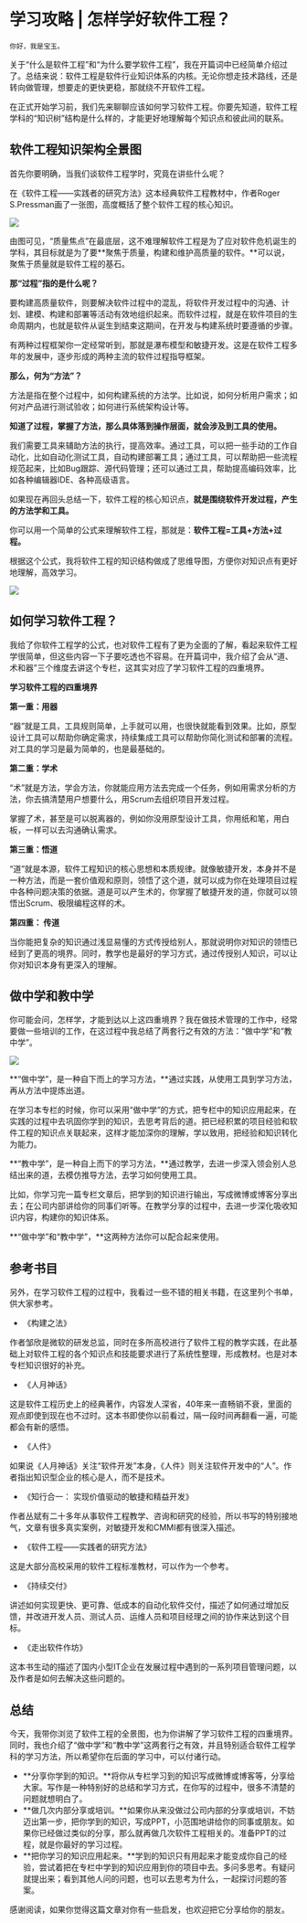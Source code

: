 # 学习攻略 | 怎样学好软件工程？

    你好，我是宝玉。

关于“什么是软件工程”和“为什么要学软件工程”，我在开篇词中已经简单介绍过了。总结来说：软件工程是软件行业知识体系的内核。无论你想走技术路线，还是转向做管理，想要走的更快更稳，那就绕不开软件工程。

在正式开始学习前，我们先来聊聊应该如何学习软件工程。你要先知道，软件工程学科的“知识树”结构是什么样的，才能更好地理解每个知识点和彼此间的联系。

## 软件工程知识架构全景图

首先你要明确，当我们谈软件工程学时，究竟在讲些什么呢？

在《软件工程——实践者的研究方法》这本经典软件工程教材中，作者Roger S.Pressman画了一张图，高度概括了整个软件工程的核心知识。

![](https://static001.geekbang.org/resource/image/5b/dc/5b3yy6642bace3928782e978de576fdc.jpg)

由图可见，“质量焦点”在最底层，这不难理解软件工程是为了应对软件危机诞生的学科，其目标就是为了要**聚焦于质量，构建和维护高质量的软件。**可以说，聚焦于质量就是软件工程的基石。

**那“过程”指的是什么呢？**

要构建高质量软件，则要解决软件过程中的混乱，将软件开发过程中的沟通、计划、建模、构建和部署等活动有效地组织起来。而软件过程，就是在软件项目的生命周期内，也就是软件从诞生到结束这期间，在开发与构建系统时要遵循的步骤。

有两种过程框架你一定经常听到，那就是瀑布模型和敏捷开发。这是在软件工程多年的发展中，逐步形成的两种主流的软件过程指导框架。

**那么，何为“方法”？**

方法是指在整个过程中，如何构建系统的方法学。比如说，如何分析用户需求；如何对产品进行测试验收；如何进行系统架构设计等。

**知道了过程，掌握了方法，那么具体落到操作层面，就会涉及到工具的使用。**

我们需要工具来辅助方法的执行，提高效率。通过工具，可以把一些手动的工作自动化，比如自动化测试工具，自动构建部署工具；通过工具，可以帮助把一些流程规范起来，比如Bug跟踪、源代码管理；还可以通过工具，帮助提高编码效率，比如各种编辑器IDE、各种高级语言。

如果现在再回头总结一下，软件工程的核心知识点，**就是围绕软件开发过程，产生的方法学和工具。**

你可以用一个简单的公式来理解软件工程，那就是：**软件工程=工具+方法+过程。**

根据这个公式，我将软件工程的知识结构做成了思维导图，方便你对知识点有更好地理解，高效学习。

![](https://static001.geekbang.org/resource/image/99/99/9926b79ecc91a4e664933c587f630199.jpg)

## 如何学习软件工程？

我给了你软件工程学的公式，也对软件工程有了更为全面的了解，看起来软件工程学很简单，但这些内容一下子要吃透也不容易。在开篇词中，我介绍了会从“道、术和器”三个维度去讲这个专栏，这其实对应了学习软件工程的四重境界。

**学习软件工程的四重境界**

**第一重：用器**

“器”就是工具，工具规则简单，上手就可以用，也很快就能看到效果。比如，原型设计工具可以帮助你确定需求，持续集成工具可以帮助你简化测试和部署的流程。对工具的学习是最为简单的，也是最基础的。

**第二重：学术**

“术”就是方法，学会方法，你就能应用方法去完成一个任务，例如用需求分析的方法，你去搞清楚用户想要什么，用Scrum去组织项目开发过程。

掌握了术，甚至是可以脱离器的，例如你没用原型设计工具，你用纸和笔，用白板，一样可以去沟通确认需求。

**第三重：悟道**

“道”就是本源，软件工程知识的核心思想和本质规律。就像敏捷开发，本身并不是一种方法，而是一套价值观和原则，领悟了这个道，就可以成为你在处理项目过程中各种问题决策的依据。道是可以产生术的，你掌握了敏捷开发的道，你就可以领悟出Scrum、极限编程这样的术。

**第四重： 传道**

当你能把复杂的知识通过浅显易懂的方式传授给别人，那就说明你对知识的领悟已经到了更高的境界。同时，教学也是最好的学习方式，通过传授别人知识，可以让你对知识本身有更深入的理解。

## 做中学和教中学

你可能会问，怎样学，才能到达以上这四重境界？我在做技术管理的工作中，经常要做一些培训的工作，在这过程中我总结了两套行之有效的方法：“做中学”和“教中学”。

![](https://static001.geekbang.org/resource/image/38/19/38203f9726c63858c230e1947768f019.jpg)

**“做中学”，是一种自下而上的学习方法，**通过实践，从使用工具到学习方法，再从方法中提炼出道。

在学习本专栏的时候，你可以采用“做中学”的方式，把专栏中的知识应用起来，在实践的过程中去巩固你学到的知识，去思考背后的道。把已经积累的项目经验和软件工程的知识点关联起来，这样才能加深你的理解，学以致用，把经验和知识转化为能力。

**“教中学”，是一种自上而下的学习方法，**通过教学，去进一步深入领会别人总结出来的道，去模仿推导方法，去学习如何使用工具。

比如，你学习完一篇专栏文章后，把学到的知识进行输出，写成微博或博客分享出去；在公司内部讲给你的同事们听等。在教学分享的过程中，去进一步深化吸收知识内容，构建你的知识体系。

**“做中学”和“教中学”，**这两种方法你可以配合起来使用。

## 参考书目

另外，在学习软件工程的过程中，我看过一些不错的相关书籍，在这里列个书单，供大家参考。

*   《构建之法》

作者邹欣是微软的研发总监，同时在多所高校进行了软件工程的教学实践，在此基础上对软件工程的各个知识点和技能要求进行了系统性整理，形成教材。也是对本专栏知识很好的补充。

*   《人月神话》

这是软件工程历史上的经典著作，内容发人深省，40年来一直畅销不衰，里面的观点即使到现在也不过时。这本书即使你以前看过，隔一段时间再翻看一遍，可能都会有新的感悟。

*   《人件》

如果说《人月神话》关注“软件开发”本身，《人件》则关注软件开发中的“人”。作者指出知识型企业的核心是人，而不是技术。

*   《知行合一： 实现价值驱动的敏捷和精益开发》

作者丛斌有二十多年从事软件工程教学、咨询和研究的经验，所以书写的特别接地气，文章有很多真实案例，对敏捷开发和CMMI都有很深入描述。

*   《软件工程——实践者的研究方法》

这是大部分高校采用的软件工程标准教材，可以作为一个参考。

*   《持续交付》

讲述如何实现更快、更可靠、低成本的自动化软件交付，描述了如何通过增加反馈，并改进开发人员、测试人员、运维人员和项目经理之间的协作来达到这个目标。

*   《走出软件作坊》

这本书生动的描述了国内小型IT企业在发展过程中遇到的一系列项目管理问题，以及作者是如何去解决这些问题的。

## 总结

今天，我带你浏览了软件工程的全景图，也为你讲解了学习软件工程的四重境界。同时，我也介绍了“做中学”和“教中学”这两套行之有效，并且特别适合软件工程学科的学习方法，所以希望你在后面的学习中，可以付诸行动。

*   **分享你学到的知识。**将你从专栏学习到的知识写成微博或博客等，分享给大家。写作是一种特别好的总结和学习方式，在你写的过程中，很多不清楚的问题就想明白了。
*   **做几次内部分享或培训。**如果你从来没做过公司内部的分享或培训，不妨迈出第一步，把你学到的知识，写成PPT，小范围地讲给你的同事或朋友。如果你已经做过类似的分享，那么就再做几次软件工程相关的。准备PPT的过程，就是你最好的学习过程。
*   **把你学习的知识应用起来。**学到的知识只有用起来才能变成你自己的经验，尝试着把在专栏中学到的知识应用到你的项目中去。多问多思考。有疑问就提出来；看到其他人问的问题，也可以去思考为什么，一起探讨问题的答案。

感谢阅读，如果你觉得这篇文章对你有一些启发，也欢迎把它分享给你的朋友。
    